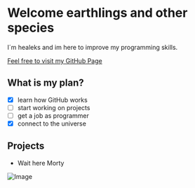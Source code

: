 # Welcome earthlings and other species

I´m healeks and im here to improve my programming skills.

[Feel free to visit my GitHub Page](https://github.com/healeks) 

## What is my plan?

- [x] learn how GitHub works
- [ ] start working on projects
- [ ] get a job as programmer
- [x] connect to the universe

## Projects

* Wait here Morty

![Image](http://awallpapershub.com/wp-content/uploads/2018/05/Rick-and-Morty-Wallpapers.jpg)


